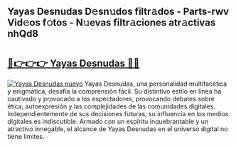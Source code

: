 ## Yayas Desnudas D𝚎sn𝚞dos filtr𝚊dos - Parts-rwv Vid𝚎os f𝚘tos - N𝚞evas filtr𝚊ciones atr𝚊ctivas nhQd8

# <h2><a href="http://mb1k4x.tromn.icu/?c=Yayas+Desnudas">🔗👉👉👉 Yayas Desnudas 🔗🔗</a></h2>

[![Yayas Desnudas nuevo](https://i.imgur.com/pEAQMta.gif)](http://mb1k4x.tromn.icu/?c=Yayas+Desnudas)
Yayas Desnudas, una personalidad multifacética y enigmática, desafía la comprensión fácil. Su distintivo estilo en línea ha cautivado y provocado a los espectadores, provocando debates sobre ética, autoexpresión y las complejidades de las comunidades digitales. Independientemente de sus decisiones futuras, su influencia en los medios digitales es indiscutible. Armado con un espíritu inquebrantable y un atractivo innegable, el alcance de Yayas Desnudas en el universo digital no tiene límites.
